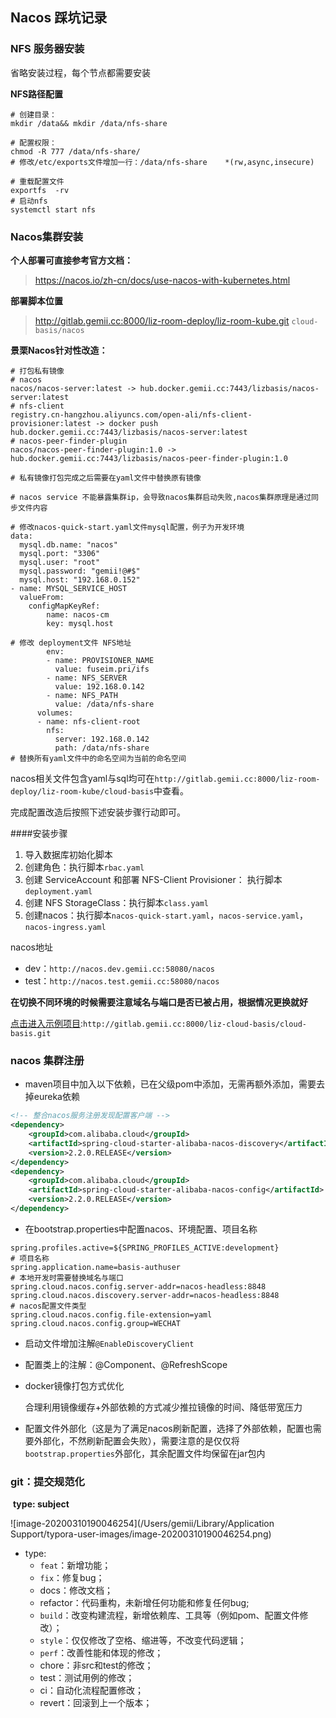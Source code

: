 ## Nacos 踩坑记录

### NFS 服务器安装

省略安装过程，每个节点都需要安装

**NFS路径配置**

```shell
# 创建目录：
mkdir /data&& mkdir /data/nfs-share

# 配置权限：
chmod -R 777 /data/nfs-share/
# 修改/etc/exports文件增加一行：/data/nfs-share    *(rw,async,insecure)

# 重载配置文件
exportfs  -rv
# 启动nfs
systemctl start nfs
```





### Nacos集群安装

**个人部署可直接参考官方文档：**

> https://nacos.io/zh-cn/docs/use-nacos-with-kubernetes.html

**部署脚本位置**

> http://gitlab.gemii.cc:8000/liz-room-deploy/liz-room-kube.git `cloud-basis/nacos`

**景栗Nacos针对性改造：**

```shell
# 打包私有镜像
# nacos
nacos/nacos-server:latest -> hub.docker.gemii.cc:7443/lizbasis/nacos-server:latest
# nfs-client
registry.cn-hangzhou.aliyuncs.com/open-ali/nfs-client-provisioner:latest -> docker push hub.docker.gemii.cc:7443/lizbasis/nacos-server:latest
# nacos-peer-finder-plugin
nacos/nacos-peer-finder-plugin:1.0 -> hub.docker.gemii.cc:7443/lizbasis/nacos-peer-finder-plugin:1.0

# 私有镜像打包完成之后需要在yaml文件中替换原有镜像

# nacos service 不能暴露集群ip，会导致nacos集群启动失败,nacos集群原理是通过同步文件内容

# 修改nacos-quick-start.yaml文件mysql配置，例子为开发环境
data:
  mysql.db.name: "nacos"
  mysql.port: "3306"
  mysql.user: "root"
  mysql.password: "gemii!@#$"
  mysql.host: "192.168.0.152"
- name: MYSQL_SERVICE_HOST
  valueFrom:
    configMapKeyRef:
    	name: nacos-cm
    	key: mysql.host

# 修改 deployment文件 NFS地址
        env:
        - name: PROVISIONER_NAME
          value: fuseim.pri/ifs
        - name: NFS_SERVER
          value: 192.168.0.142
        - name: NFS_PATH
          value: /data/nfs-share
      volumes:
      - name: nfs-client-root
        nfs:
          server: 192.168.0.142
          path: /data/nfs-share
# 替换所有yaml文件中的命名空间为当前的命名空间
```

nacos相关文件包含yaml与sql均可在`http://gitlab.gemii.cc:8000/liz-room-deploy/liz-room-kube/cloud-basis`中查看。

完成配置改造后按照下述安装步骤行动即可。



####安装步骤

1. 导入数据库初始化脚本
2. 创建角色：执行脚本`rbac.yaml`
3. 创建 ServiceAccount 和部署 NFS-Client Provisioner： 执行脚本`deployment.yaml`
4. 创建 NFS StorageClass：执行脚本`class.yaml`
5. 创建nacos：执行脚本`nacos-quick-start.yaml`，`nacos-service.yaml`，`nacos-ingress.yaml`



nacos地址

* dev：`http://nacos.dev.gemii.cc:58080/nacos`
* test：`http://nacos.test.gemii.cc:58080/nacos`

**在切换不同环境的时候需要注意域名与端口是否已被占用，根据情况更换就好**



[点击进入示例项目](http://gitlab.gemii.cc:8000/liz-cloud-basis/cloud-basis.git):`http://gitlab.gemii.cc:8000/liz-cloud-basis/cloud-basis.git`





### nacos 集群注册

* maven项目中加入以下依赖，已在父级pom中添加，无需再额外添加，需要去掉eureka依赖

```xml
<!-- 整合nacos服务注册发现配置客户端 -->
<dependency>
	<groupId>com.alibaba.cloud</groupId>
	<artifactId>spring-cloud-starter-alibaba-nacos-discovery</artifactId>
	<version>2.2.0.RELEASE</version>
</dependency>
<dependency>
	<groupId>com.alibaba.cloud</groupId>
	<artifactId>spring-cloud-starter-alibaba-nacos-config</artifactId>
	<version>2.2.0.RELEASE</version>
</dependency>
```

* 在bootstrap.properties中配置nacos、环境配置、项目名称

```properties
spring.profiles.active=${SPRING_PROFILES_ACTIVE:development}
# 项目名称
spring.application.name=basis-authuser
# 本地开发时需要替换域名与端口
spring.cloud.nacos.config.server-addr=nacos-headless:8848
spring.cloud.nacos.discovery.server-addr=nacos-headless:8848
# nacos配置文件类型
spring.cloud.nacos.config.file-extension=yaml
spring.cloud.nacos.config.group=WECHAT
```

* 启动文件增加注解`@EnableDiscoveryClient`

* 配置类上的注解：@Component、@RefreshScope

* docker镜像打包方式优化

  合理利用镜像缓存+外部依赖的方式减少推拉镜像的时间、降低带宽压力

* 配置文件外部化（这是为了满足nacos刷新配置，选择了外部依赖，配置也需要外部化，不然刷新配置会失败），需要注意的是仅仅将`bootstrap.properties`外部化，其余配置文件均保留在jar包内





### git：提交规范化

​															**type: subject**

![image-20200310190046254](/Users/gemii/Library/Application Support/typora-user-images/image-20200310190046254.png)

* type:
  * `feat`：新增功能；
  * `fix`：修复bug；
  * docs：修改文档；
  * refactor：代码重构，未新增任何功能和修复任何bug;
  * `build`：改变构建流程，新增依赖库、工具等（例如pom、配置文件修改）；
  * `style`：仅仅修改了空格、缩进等，不改变代码逻辑；
  * `perf`：改善性能和体现的修改；
  * chore：非src和test的修改；
  * test：测试用例的修改；
  * ci：自动化流程配置修改；
  * revert：回滚到上一个版本；





















